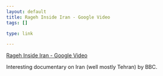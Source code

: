 ```yaml
--- 
layout: default
title: Rageh Inside Iran - Google Video
tags: []

type: link

---
```

<a href="http://video.google.com/videoplay?docid=554201962695917482">Rageh Inside Iran - Google Video</a>

Interesting documentary on Iran (well mostly Tehran) by BBC.
